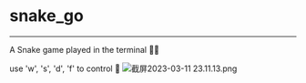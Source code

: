 # snake_go
----------
A Snake game played in the terminal 🐍🐍

use 'w', 's', 'd', 'f' to control 🐍
![截屏2023-03-11 23.11.13.png](..%2F..%2F..%2FDesktop%2F%E6%88%AA%E5%B1%8F2023-03-11%2023.11.13.png)